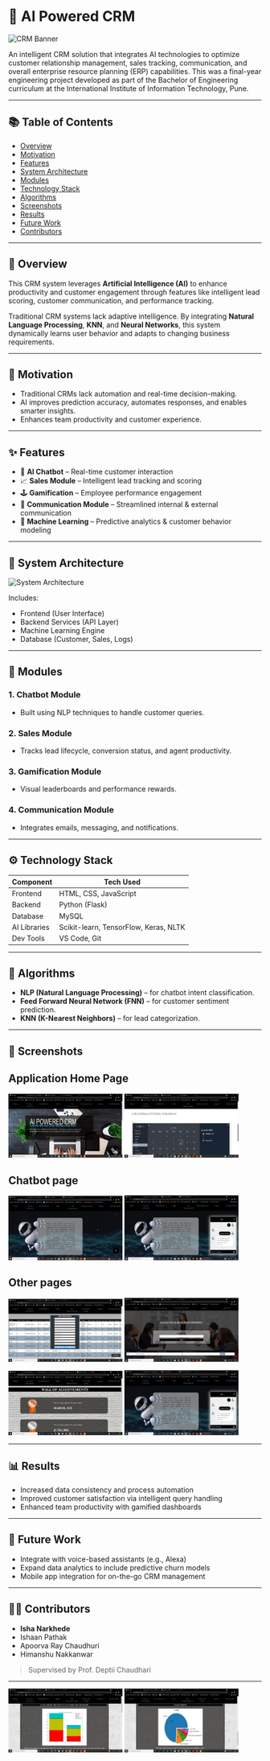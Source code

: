 
# 🤖 AI Powered CRM

![CRM Banner](https://via.placeholder.com/1000x300.png?text=AI+Powered+CRM)

An intelligent CRM solution that integrates AI technologies to optimize customer relationship management, sales tracking, communication, and overall enterprise resource planning (ERP) capabilities. This was a final-year engineering project developed as part of the Bachelor of Engineering curriculum at the International Institute of Information Technology, Pune.

---

## 📚 Table of Contents
- [Overview](#overview)
- [Motivation](#motivation)
- [Features](#features)
- [System Architecture](#system-architecture)
- [Modules](#modules)
- [Technology Stack](#technology-stack)
- [Algorithms](#algorithms)
- [Screenshots](#screenshots)
- [Results](#results)
- [Future Work](#future-work)
- [Contributors](#contributors)

---

## 📖 Overview

This CRM system leverages **Artificial Intelligence (AI)** to enhance productivity and customer engagement through features like intelligent lead scoring, customer communication, and performance tracking.

Traditional CRM systems lack adaptive intelligence. By integrating **Natural Language Processing**, **KNN**, and **Neural Networks**, this system dynamically learns user behavior and adapts to changing business requirements.

---

## 🚀 Motivation

- Traditional CRMs lack automation and real-time decision-making.
- AI improves prediction accuracy, automates responses, and enables smarter insights.
- Enhances team productivity and customer experience.

---

## ✨ Features

- 🤖 **AI Chatbot** – Real-time customer interaction
- 📈 **Sales Module** – Intelligent lead tracking and scoring
- 🕹️ **Gamification** – Employee performance engagement
- 💬 **Communication Module** – Streamlined internal & external communication
- 🧠 **Machine Learning** – Predictive analytics & customer behavior modeling

---

## 🧩 System Architecture

![System Architecture](https://via.placeholder.com/700x400.png?text=System+Architecture)

Includes:
- Frontend (User Interface)
- Backend Services (API Layer)
- Machine Learning Engine
- Database (Customer, Sales, Logs)

---

## 🧱 Modules

### 1. Chatbot Module
- Built using NLP techniques to handle customer queries.

### 2. Sales Module
- Tracks lead lifecycle, conversion status, and agent productivity.

### 3. Gamification Module
- Visual leaderboards and performance rewards.

### 4. Communication Module
- Integrates emails, messaging, and notifications.

---

## ⚙️ Technology Stack

| Component | Tech Used |
|----------|-----------|
| Frontend | HTML, CSS, JavaScript |
| Backend | Python (Flask) |
| Database | MySQL |
| AI Libraries | Scikit-learn, TensorFlow, Keras, NLTK |
| Dev Tools | VS Code, Git |

---

## 🧠 Algorithms

- **NLP (Natural Language Processing)** – for chatbot intent classification.
- **Feed Forward Neural Network (FNN)** – for customer sentiment prediction.
- **KNN (K-Nearest Neighbors)** – for lead categorization.

---

## 📸 Screenshots


## Application Home Page
<p float="left">
  <img src="assets/home_page.jpg" width="45%" />
  <img src="assets/home_page2.jpg" width="45%" />
</p>

## Chatbot page

<p float="left">
  <img src="assets/bot.jpg" width="45%" />
  <img src="assets/bot2.jpg" width="45%" />
</p>

## Other pages

<p float="left">
  <img src="assets/adding_sales.jpg" width="45%" />
  <img src="assets/employee_performance prediction.jpg" width="45%" />
</p>
<p float="left">
  <img src="assets/employee_reward.jpg" width="45%" />
  <img src="assets/bot2.jpg" width="45%" />
</p>

---

## 📊 Results

- Increased data consistency and process automation
- Improved customer satisfaction via intelligent query handling
- Enhanced team productivity with gamified dashboards

---

## 🔮 Future Work

- Integrate with voice-based assistants (e.g., Alexa)
- Expand data analytics to include predictive churn models
- Mobile app integration for on-the-go CRM management

---

## 👩‍💻 Contributors

- **Isha Narkhede**  
- Ishaan Pathak  
- Apoorva Ray Chaudhuri  
- Himanshu Nakkanwar  

> Supervised by Prof. Deptii Chaudhari

---
<p float="left">
  <img src="assets/graph1.jpg" width="45%" />
  <img src="assets/graph2.jpg" width="45%" />
</p>
